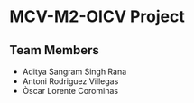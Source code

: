 # MCV-M2-OICV Project

## Team Members
- Aditya Sangram Singh Rana
- Antoni Rodriguez Villegas
- Òscar Lorente Corominas